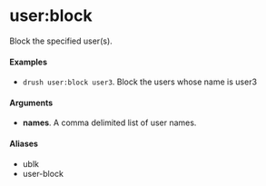 # user:block

Block the specified user(s).

#### Examples

- <code>drush user:block user3</code>. Block the users whose name is user3

#### Arguments

- **names**. A comma delimited list of user names.

#### Aliases

- ublk
- user-block

